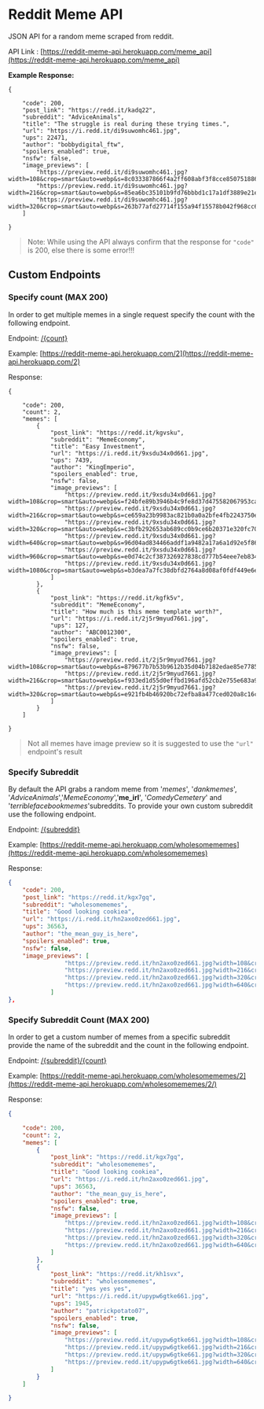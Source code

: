 # Reddit Meme API
JSON API for a random meme scraped from reddit.

API Link : [https://reddit-meme-api.herokuapp.com/meme_api](https://reddit-meme-api.herokuapp.com/meme_api)

**Example Response:**

```jsonc
{

    "code": 200,
    "post_link": "https://redd.it/kadq22",
    "subreddit": "AdviceAnimals",
    "title": "The struggle is real during these trying times.",
    "url": "https://i.redd.it/di9suwomhc461.jpg",
    "ups": 22471,
    "author": "bobbydigital_ftw",
    "spoilers_enabled": true,
    "nsfw": false,
    "image_previews": [
        "https://preview.redd.it/di9suwomhc461.jpg?width=108&crop=smart&auto=webp&s=8c033387866f4a2ff608abf3f8cce8507518866c",
        "https://preview.redd.it/di9suwomhc461.jpg?width=216&crop=smart&auto=webp&s=85ea6bc35101b9fd76bbbd1c17a1df3889e21e62",
        "https://preview.redd.it/di9suwomhc461.jpg?width=320&crop=smart&auto=webp&s=263b77afd27714f155a94f15578b042f968cc688"
    ]

}
```
> Note: While using the API always confirm that the response for `"code"` is 200, else there is some error!!!

## Custom Endpoints

### Specify count (MAX 200)

In order to get multiple memes in a single request specify the count with the following endpoint.

Endpoint: [/{count}](https://reddit-meme-api.herokuapp.com/2)

Example: [https://reddit-meme-api.herokuapp.com/2](https://reddit-meme-api.herokuapp.com/2)

Response:

```jsonc
{

    "code": 200,
    "count": 2,
    "memes": [
        {
            "post_link": "https://redd.it/kgvsku",
            "subreddit": "MemeEconomy",
            "title": "Easy Investment",
            "url": "https://i.redd.it/9xsdu34x0d661.jpg",
            "ups": 7439,
            "author": "KingEmperio",
            "spoilers_enabled": true,
            "nsfw": false,
            "image_previews": [
                "https://preview.redd.it/9xsdu34x0d661.jpg?width=108&crop=smart&auto=webp&s=f24bfe89b3946b4c9fe8d37d475582067953cafd",
                "https://preview.redd.it/9xsdu34x0d661.jpg?width=216&crop=smart&auto=webp&s=ce659a23b9983ac821b0a0a2bfe4fb2243750e08",
                "https://preview.redd.it/9xsdu34x0d661.jpg?width=320&crop=smart&auto=webp&s=c3bfb292653ab689cc0b9ce6b20371e320fc7020",
                "https://preview.redd.it/9xsdu34x0d661.jpg?width=640&crop=smart&auto=webp&s=96d04ad834466addf1a9482a17a6a1d92e5f86dd",
                "https://preview.redd.it/9xsdu34x0d661.jpg?width=960&crop=smart&auto=webp&s=e0d74c2cf387326927838cd777b54eee7eb83462",
                "https://preview.redd.it/9xsdu34x0d661.jpg?width=1080&crop=smart&auto=webp&s=b3dea7a7fc38dbfd2764a8d08af0fdf449e6e3d8"
            ]
        },
        {
            "post_link": "https://redd.it/kgfk5v",
            "subreddit": "MemeEconomy",
            "title": "How much is this meme template worth?",
            "url": "https://i.redd.it/2j5r9myud7661.jpg",
            "ups": 127,
            "author": "ABC0012300",
            "spoilers_enabled": true,
            "nsfw": false,
            "image_previews": [
                "https://preview.redd.it/2j5r9myud7661.jpg?width=108&crop=smart&auto=webp&s=879677b7b53b9612b35d04b7182edae85e778599",
                "https://preview.redd.it/2j5r9myud7661.jpg?width=216&crop=smart&auto=webp&s=f933ed1d55d0effbd196afd52cb2e755e683a9c1",
                "https://preview.redd.it/2j5r9myud7661.jpg?width=320&crop=smart&auto=webp&s=e921fb4b46920bc72efba8a477ced020a8c16c49"
            ]
        }
    ]

}
```
> Not all memes have image preview so it is suggested to use the `"url"` endpoint's result

### Specify Subreddit

By default the API grabs a random meme from '_memes_', '_dankmemes_', '_AdviceAnimals_','_MemeEconomy_','__me_irl__',
    '_ComedyCemetery_' and '_terriblefacebookmemes_'subreddits. To provide your own custom subreddit use the following endpoint.

Endpoint: [/{subreddit}](https://reddit-meme-api.herokuapp.com/wholesomememes)

Example: [https://reddit-meme-api.herokuapp.com/wholesomememes](https://reddit-meme-api.herokuapp.com/wholesomememes)

Response:

```json
{
    "code": 200,
    "post_link": "https://redd.it/kgx7gq",
    "subreddit": "wholesomememes",
    "title": "Good looking cookiea",
    "url": "https://i.redd.it/hn2axo0zed661.jpg",
    "ups": 36563,
    "author": "the_mean_guy_is_here",
    "spoilers_enabled": true,
    "nsfw": false,
    "image_previews": [
                "https://preview.redd.it/hn2axo0zed661.jpg?width=108&crop=smart&auto=webp&s=e3cf46f9200d4d9ad71ea4e8a12741b1c83aa7a9",
                "https://preview.redd.it/hn2axo0zed661.jpg?width=216&crop=smart&auto=webp&s=acee023286903da15e977b2cc62346529dec359b",
                "https://preview.redd.it/hn2axo0zed661.jpg?width=320&crop=smart&auto=webp&s=b7e9973afcb785a821b8dfd9f2e20763465653a1",
                "https://preview.redd.it/hn2axo0zed661.jpg?width=640&crop=smart&auto=webp&s=695d53f60ae2e7bb353a85a26997175904c8fbe6"
            ]
},
```

### Specify Subreddit Count (MAX 200)

In order to get a custom number of memes from a specific subreddit provide the name of the subreddit and the count in the following endpoint.

Endpoint: [/{subreddit}/{count}](https://reddit-meme-api.herokuapp.com/wholesomememes/2/)

Example: [https://reddit-meme-api.herokuapp.com/wholesomememes/2](https://reddit-meme-api.herokuapp.com/wholesomememes/2/)

Response:

```json
{

    "code": 200,
    "count": 2,
    "memes": [
        {
            "post_link": "https://redd.it/kgx7gq",
            "subreddit": "wholesomememes",
            "title": "Good looking cookiea",
            "url": "https://i.redd.it/hn2axo0zed661.jpg",
            "ups": 36563,
            "author": "the_mean_guy_is_here",
            "spoilers_enabled": true,
            "nsfw": false,
            "image_previews": [
                "https://preview.redd.it/hn2axo0zed661.jpg?width=108&crop=smart&auto=webp&s=e3cf46f9200d4d9ad71ea4e8a12741b1c83aa7a9",
                "https://preview.redd.it/hn2axo0zed661.jpg?width=216&crop=smart&auto=webp&s=acee023286903da15e977b2cc62346529dec359b",
                "https://preview.redd.it/hn2axo0zed661.jpg?width=320&crop=smart&auto=webp&s=b7e9973afcb785a821b8dfd9f2e20763465653a1",
                "https://preview.redd.it/hn2axo0zed661.jpg?width=640&crop=smart&auto=webp&s=695d53f60ae2e7bb353a85a26997175904c8fbe6"
            ]
        },
        {
            "post_link": "https://redd.it/kh1svx",
            "subreddit": "wholesomememes",
            "title": "yes yes yes",
            "url": "https://i.redd.it/upypw6gtke661.jpg",
            "ups": 1945,
            "author": "patrickpotato07",
            "spoilers_enabled": true,
            "nsfw": false,
            "image_previews": [
                "https://preview.redd.it/upypw6gtke661.jpg?width=108&crop=smart&auto=webp&s=fea3a1b77bf574dd42d9c890c56e4b99f27f3002",
                "https://preview.redd.it/upypw6gtke661.jpg?width=216&crop=smart&auto=webp&s=6d79463760e9a53be595dd95fe249390c574a03f",
                "https://preview.redd.it/upypw6gtke661.jpg?width=320&crop=smart&auto=webp&s=8738d682e8059ec5ef0cb1cecf980888cfdb33f2",
                "https://preview.redd.it/upypw6gtke661.jpg?width=640&crop=smart&auto=webp&s=70a37d8e5d9f9020942f2f85f30cb393f4e59f4f"
            ]
        }
    ]

}
```
